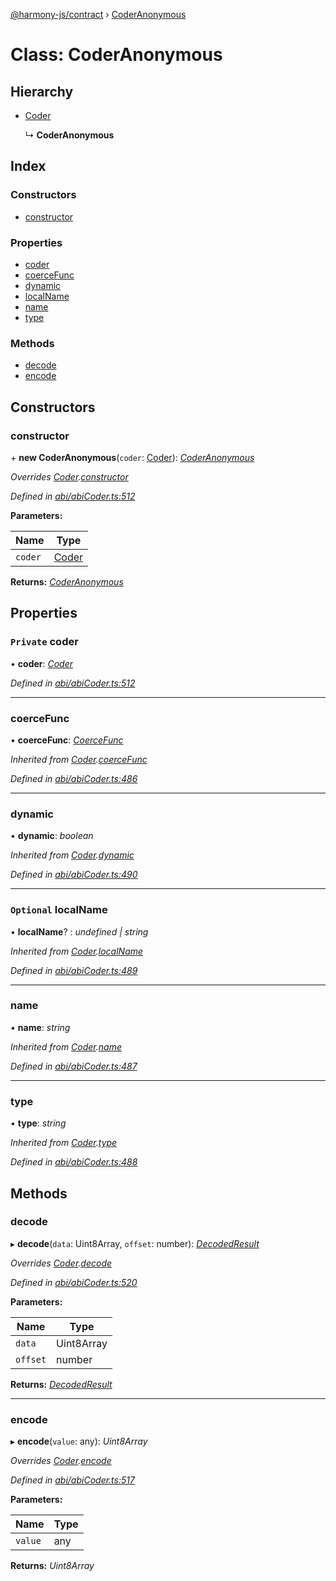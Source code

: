 [@harmony-js/contract](../globals.md) › [CoderAnonymous](coderanonymous.md)

# Class: CoderAnonymous

## Hierarchy

* [Coder](coder.md)

  ↳ **CoderAnonymous**

## Index

### Constructors

* [constructor](coderanonymous.md#constructor)

### Properties

* [coder](coderanonymous.md#private-coder)
* [coerceFunc](coderanonymous.md#coercefunc)
* [dynamic](coderanonymous.md#dynamic)
* [localName](coderanonymous.md#optional-localname)
* [name](coderanonymous.md#name)
* [type](coderanonymous.md#type)

### Methods

* [decode](coderanonymous.md#decode)
* [encode](coderanonymous.md#encode)

## Constructors

###  constructor

\+ **new CoderAnonymous**(`coder`: [Coder](coder.md)): *[CoderAnonymous](coderanonymous.md)*

*Overrides [Coder](coder.md).[constructor](coder.md#constructor)*

*Defined in [abi/abiCoder.ts:512](https://github.com/FireStack-Lab/Harmony-sdk-core/blob/6759acb/packages/harmony-contract/src/abi/abiCoder.ts#L512)*

**Parameters:**

Name | Type |
------ | ------ |
`coder` | [Coder](coder.md) |

**Returns:** *[CoderAnonymous](coderanonymous.md)*

## Properties

### `Private` coder

• **coder**: *[Coder](coder.md)*

*Defined in [abi/abiCoder.ts:512](https://github.com/FireStack-Lab/Harmony-sdk-core/blob/6759acb/packages/harmony-contract/src/abi/abiCoder.ts#L512)*

___

###  coerceFunc

• **coerceFunc**: *[CoerceFunc](../globals.md#coercefunc)*

*Inherited from [Coder](coder.md).[coerceFunc](coder.md#coercefunc)*

*Defined in [abi/abiCoder.ts:486](https://github.com/FireStack-Lab/Harmony-sdk-core/blob/6759acb/packages/harmony-contract/src/abi/abiCoder.ts#L486)*

___

###  dynamic

• **dynamic**: *boolean*

*Inherited from [Coder](coder.md).[dynamic](coder.md#dynamic)*

*Defined in [abi/abiCoder.ts:490](https://github.com/FireStack-Lab/Harmony-sdk-core/blob/6759acb/packages/harmony-contract/src/abi/abiCoder.ts#L490)*

___

### `Optional` localName

• **localName**? : *undefined | string*

*Inherited from [Coder](coder.md).[localName](coder.md#optional-localname)*

*Defined in [abi/abiCoder.ts:489](https://github.com/FireStack-Lab/Harmony-sdk-core/blob/6759acb/packages/harmony-contract/src/abi/abiCoder.ts#L489)*

___

###  name

• **name**: *string*

*Inherited from [Coder](coder.md).[name](coder.md#name)*

*Defined in [abi/abiCoder.ts:487](https://github.com/FireStack-Lab/Harmony-sdk-core/blob/6759acb/packages/harmony-contract/src/abi/abiCoder.ts#L487)*

___

###  type

• **type**: *string*

*Inherited from [Coder](coder.md).[type](coder.md#type)*

*Defined in [abi/abiCoder.ts:488](https://github.com/FireStack-Lab/Harmony-sdk-core/blob/6759acb/packages/harmony-contract/src/abi/abiCoder.ts#L488)*

## Methods

###  decode

▸ **decode**(`data`: Uint8Array, `offset`: number): *[DecodedResult](../interfaces/decodedresult.md)*

*Overrides [Coder](coder.md).[decode](coder.md#abstract-decode)*

*Defined in [abi/abiCoder.ts:520](https://github.com/FireStack-Lab/Harmony-sdk-core/blob/6759acb/packages/harmony-contract/src/abi/abiCoder.ts#L520)*

**Parameters:**

Name | Type |
------ | ------ |
`data` | Uint8Array |
`offset` | number |

**Returns:** *[DecodedResult](../interfaces/decodedresult.md)*

___

###  encode

▸ **encode**(`value`: any): *Uint8Array*

*Overrides [Coder](coder.md).[encode](coder.md#abstract-encode)*

*Defined in [abi/abiCoder.ts:517](https://github.com/FireStack-Lab/Harmony-sdk-core/blob/6759acb/packages/harmony-contract/src/abi/abiCoder.ts#L517)*

**Parameters:**

Name | Type |
------ | ------ |
`value` | any |

**Returns:** *Uint8Array*
